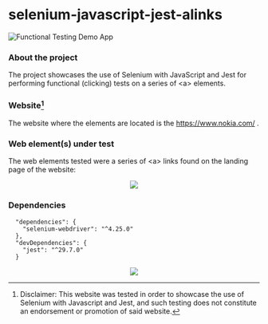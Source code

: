 # selenium-javascript-jest-alinks
![Functional Testing Demo App](https://img.shields.io/badge/Demo_project-blue)

### About the project
The project showcases the use of Selenium with JavaScript and Jest for performing functional (clicking) tests on a series of &lt;a> elements.

### Website[^1]
The website where the elements are located is the https://www.nokia.com/ .

### Web element(s) under test

The web elements tested were a series of &lt;a> links found on the landing page of the website:
<div align="center">
  <img src="https://github.com/user-attachments/assets/3eba9ca7-2637-44cc-8600-0764e8f9d760">
</div>

### Dependencies
```
  "dependencies": {
    "selenium-webdriver": "^4.25.0"
  },
  "devDependencies": {
    "jest": "^29.7.0"
  }
```

<p align="center">
  <a href="https://skillicons.dev">
    <img src="https://skillicons.dev/icons?i=javascript,nodejs,jest,selenium&theme=light"/>
  </a>
</p>


[^1]: Disclaimer: This website was tested in order to showcase the use of Selenium with Javascript and Jest, and such testing does not constitute an endorsement or promotion of said website.

